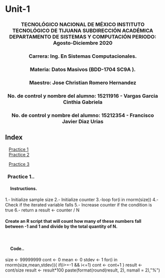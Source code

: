 # Unit-1


### <p align="center" > TECNOLÓGICO NACIONAL DE MÉXICO INSTITUTO TECNOLÓGICO DE TIJUANA SUBDIRECCIÓN ACADÉMICA DEPARTAMENTO DE SISTEMAS Y COMPUTACIÓN PERIODO: Agosto-Diciembre  2020</p>

###  <p align="center">  Carrera: Ing. En Sistemas Computacionales. 
### <p align="center"> Materia: 	Datos Masivos (BDD-1704 SC9A	).</p>

### <p align="center">  Maestro: Jose Christian Romero Hernandez	</p>
### <p align="center">  No. de control y nombre del alumno: 15211916 - Vargas Garcia Cinthia Gabriela</p>
### <p align="center">  No. de control y nombre del alumno: 15212354 - Francisco Javier Diaz Urias </p>
## Index
&nbsp;&nbsp;&nbsp;[Practice 1](#practice-1)  
&nbsp;&nbsp;&nbsp;[Practice 2](#practice-2)

&nbsp;&nbsp;&nbsp;[Practice 3](#practice-3)    


### &nbsp;&nbsp;Practice 1..

#### &nbsp;&nbsp;&nbsp;&nbsp; Instructions.
   
1.- Initialize sample size
2.- Initialize counter
3.-loop for(i in rnorm(size))
4.- Check if the iterated variable falls
5.- Increase counter if the condition is true
6.- return a result <- counter / N

               
#### Create an R script that will count how many of these numbers fall between -1 and 1 and divide by the total quantity of N.
     
</br>

#### &nbsp;&nbsp;&nbsp;&nbsp; Code..

size <- 99999999
cont <- 0
mean <- 0
stdev <- 1
for(i in rnorm(size,mean,stdev)){
  if(i>=-1 && i<=1)
    cont <- cont+1
}
result <- cont/size
result <- result*100
paste(format(round(result, 2), nsmall = 2),"%")

